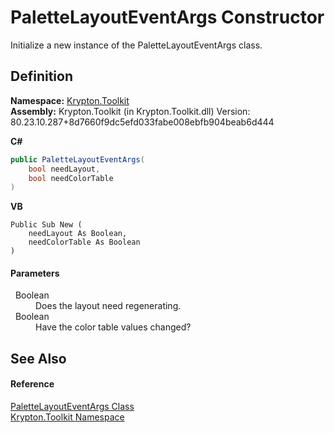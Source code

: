 # PaletteLayoutEventArgs Constructor


Initialize a new instance of the PaletteLayoutEventArgs class.



## Definition
**Namespace:** <a href="79d2eac2-21f4-54ff-7552-b20c33c30600.md">Krypton.Toolkit</a>  
**Assembly:** Krypton.Toolkit (in Krypton.Toolkit.dll) Version: 80.23.10.287+8d7660f9dc5efd033fabe008ebfb904beab6d444

**C#**
``` C#
public PaletteLayoutEventArgs(
	bool needLayout,
	bool needColorTable
)
```
**VB**
``` VB
Public Sub New ( 
	needLayout As Boolean,
	needColorTable As Boolean
)
```



#### Parameters
<dl><dt>  Boolean</dt><dd>Does the layout need regenerating.</dd><dt>  Boolean</dt><dd>Have the color table values changed?</dd></dl>

## See Also


#### Reference
<a href="4b09d93e-550c-4c90-af38-e4dc264c763f.md">PaletteLayoutEventArgs Class</a>  
<a href="79d2eac2-21f4-54ff-7552-b20c33c30600.md">Krypton.Toolkit Namespace</a>  
